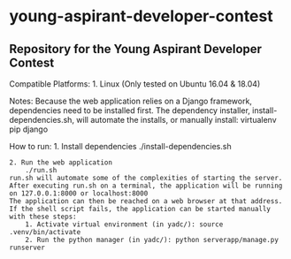 # young-aspirant-developer-contest
Repository for the Young Aspirant Developer Contest
----------------------------------------------------------------------

Compatible Platforms:
    1. Linux (Only tested on Ubuntu 16.04 & 18.04)

Notes:
    Because the web application relies on a Django framework, dependencies need to be installed first.
    The dependency installer, install-dependencies.sh, will automate the installs, or manually install:
        virtualenv
        pip
        django

How to run:
    1. Install dependencies
        ./install-dependencies.sh

    2. Run the web application
        ./run.sh
    run.sh will automate some of the complexities of starting the server.
    After executing run.sh on a terminal, the application will be running on 127.0.0.1:8000 or localhost:8000
    The application can then be reached on a web browser at that address. 
    If the shell script fails, the application can be started manually with these steps:
        1. Activate virtual environment (in yadc/): source .venv/bin/activate
        2. Run the python manager (in yadc/): python serverapp/manage.py runserver
